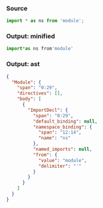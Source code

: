 ### Source
```js source:module
import * as ns from 'module';
```

### Output: minified
```js
import*as ns from'module'
```

### Output: ast
```json
{
  "Module": {
    "span": "0:29",
    "directives": [],
    "body": [
      {
        "ImportDecl": {
          "span": "0:29",
          "default_binding": null,
          "namespace_binding": {
            "span": "12:14",
            "name": "ns"
          },
          "named_imports": null,
          "from": {
            "value": "module",
            "delimiter": "'"
          }
        }
      }
    ]
  }
}
```
